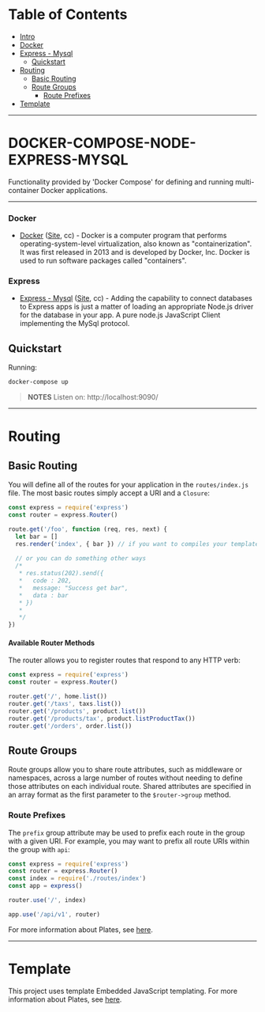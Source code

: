 # Table of Contents
- [Intro](#intro)
- [Docker](#docker)
- [Express - Mysql](#express)
    - [Quickstart](#quickstart)
- [Routing](#routing)
    - [Basic Routing](#basic-routing)
    - [Route Groups](#route-groups)
        - [Route Prefixes](#route-group-prefixes)
- [Template](#template) 

---

<a name="intro"></a>

# DOCKER-COMPOSE-NODE-EXPRESS-MYSQL

Functionality provided by 'Docker Compose' for defining and running multi-container Docker applications.

---

<a name='docker'></a>

### Docker

* [Docker][repo-docker] ([Site][website-docker], cc) - Docker is a computer program that performs operating-system-level virtualization, also known as "containerization". It was first released in 2013 and is developed by Docker, Inc. Docker is used to run software packages called "containers".

[repo-docker]: https://github.com/docker
[website-docker]: https://www.docker.com/

<a name='express'></a>

### Express

* [Express - Mysql][repo-express-mysql] ([Site][website-express-mysql], cc) - Adding the capability to connect databases to Express apps is just a matter of loading an appropriate Node.js driver for the database in your app. A pure node.js JavaScript Client implementing the MySql protocol.

[repo-express-mysql]: https://github.com/mysqljs/mysql
[website-express-mysql]: https://expressjs.com/en/guide/database-integration.html#mysql


<a name="quickstart"></a>

## Quickstart

Running:

```sh
docker-compose up

```
> **NOTES** Listen on: http://localhost:9090/

---

<a name="routing"></a>

# Routing

<a name="basic-routing"></a>

## Basic Routing


You will define all of the routes for your application in the `routes/index.js` file. The most basic routes simply accept a URI and a `Closure`:


```javascript
const express = require('express')
const router = express.Router()

route.get('/foo', function (req, res, next) {
  let bar = []
  res.render('index', { bar }) // if you want to compiles your template inserts locals there, and creates html or ejs file on views.
  
  // or you can do something other ways
  /*
   * res.status(202).send({
   *   code : 202,
   *   message: "Success get bar",
   *   data : bar
   * })
   *
   */
})
```

#### Available Router Methods

The router allows you to register routes that respond to any HTTP verb:

```javascript
const express = require('express')
const router = express.Router()

router.get('/', home.list())
router.get('/taxs', taxs.list())
router.get('/products', product.list())
router.get('/products/tax', product.listProductTax())
router.get('/orders', order.list())
```

<a name="route-groups"></a>

## Route Groups

Route groups allow you to share route attributes, such as middleware or namespaces, across a large number of routes without needing to define those attributes on each individual route. Shared attributes are specified in an array format as the first parameter to the `$router->group` method.

<a name="route-group-prefixes"></a>

### Route Prefixes

The `prefix` group attribute may be used to prefix each route in the group with a given URI. For example, you may want to prefix all route URIs within the group with `api`:

```javascript
const express = require('express')
const router = express.Router()
const index = require('./routes/index')
const app = express()

router.use('/', index)

app.use('/api/v1', router)
```
For more information about Plates, see [here](http://expressjs.com/en/guide/routing.html).

---

<a name="template"></a>
# Template

This project uses template Embedded JavaScript templating. For more information about Plates, see [here](http://ejs.co/).
